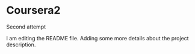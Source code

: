 # Coursera2
Second attempt

I am editing the README file. Adding some more details about the project description.
